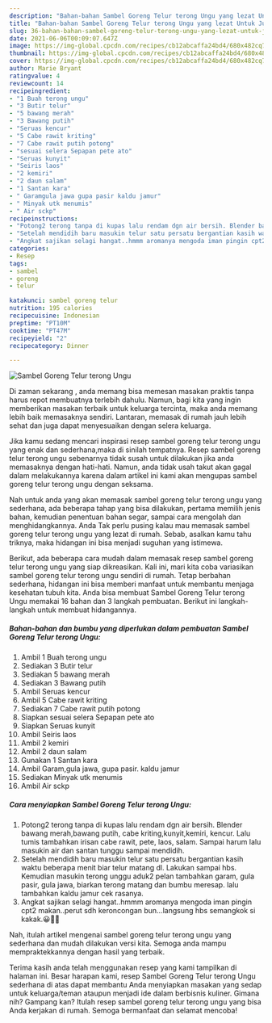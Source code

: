 ```yaml
---
description: "Bahan-bahan Sambel Goreng Telur terong Ungu yang lezat Untuk Jualan"
title: "Bahan-bahan Sambel Goreng Telur terong Ungu yang lezat Untuk Jualan"
slug: 36-bahan-bahan-sambel-goreng-telur-terong-ungu-yang-lezat-untuk-jualan
date: 2021-06-06T00:09:07.647Z
image: https://img-global.cpcdn.com/recipes/cb12abcaffa24bd4/680x482cq70/sambel-goreng-telur-terong-ungu-foto-resep-utama.jpg
thumbnail: https://img-global.cpcdn.com/recipes/cb12abcaffa24bd4/680x482cq70/sambel-goreng-telur-terong-ungu-foto-resep-utama.jpg
cover: https://img-global.cpcdn.com/recipes/cb12abcaffa24bd4/680x482cq70/sambel-goreng-telur-terong-ungu-foto-resep-utama.jpg
author: Marie Bryant
ratingvalue: 4
reviewcount: 14
recipeingredient:
- "1 Buah terong ungu"
- "3 Butir telur"
- "5 bawang merah"
- "3 Bawang putih"
- "Seruas kencur"
- "5 Cabe rawit kriting"
- "7 Cabe rawit putih potong"
- "sesuai selera Sepapan pete ato"
- "Seruas kunyit"
- "Seiris laos"
- "2 kemiri"
- "2 daun salam"
- "1 Santan kara"
- " Garamgula jawa gupa pasir kaldu jamur"
- " Minyak utk menumis"
- " Air sckp"
recipeinstructions:
- "Potong2 terong tanpa di kupas lalu rendam dgn air bersih. Blender bawang merah,bawang putih, cabe kriting,kunyit,kemiri, kencur. Lalu tumis tambahkan irisan cabe rawit, pete, laos, salam. Sampai harum lalu masukin air dan santan tunggu sampai mendidih."
- "Setelah mendidih baru masukin telur satu persatu bergantian kasih waktu beberapa menit biar telur matang dl. Lakukan sampai hbs. Kemudian masukin terong unggu aduk2 pelan tambahkan garam, gula pasir, gula jawa, biarkan terong matang dan bumbu meresap. lalu tambahkan kaldu jamur cek rasanya."
- "Angkat sajikan selagi hangat..hmmm aromanya mengoda iman pingin cpt2 makan..perut sdh keroncongan bun...langsung hbs semangkok si kakak.😀🙏🙏"
categories:
- Resep
tags:
- sambel
- goreng
- telur

katakunci: sambel goreng telur 
nutrition: 195 calories
recipecuisine: Indonesian
preptime: "PT10M"
cooktime: "PT47M"
recipeyield: "2"
recipecategory: Dinner

---
```



![Sambel Goreng Telur terong Ungu](https://img-global.cpcdn.com/recipes/cb12abcaffa24bd4/680x482cq70/sambel-goreng-telur-terong-ungu-foto-resep-utama.jpg)

Di zaman  sekarang , anda memang bisa memesan masakan praktis tanpa harus repot membuatnya terlebih dahulu. Namun, bagi kita yang ingin memberikan masakan terbaik untuk keluarga tercinta, maka anda memang lebih baik memasaknya sendiri. Lantaran, memasak di rumah jauh lebih sehat dan juga dapat menyesuaikan dengan selera keluarga.

Jika kamu sedang mencari inspirasi resep sambel goreng telur terong ungu yang enak dan sederhana,maka di sinilah tempatnya. Resep sambel goreng telur terong ungu  sebenarnya tidak susah untuk dilakukan jika anda memasaknya dengan hati-hati. Namun, anda tidak usah takut akan gagal dalam melakukannya 
karena dalam artikel ini kami akan mengupas sambel goreng telur terong ungu dengan seksama.  



Nah untuk anda yang akan memasak sambel goreng telur terong ungu yang sederhana, ada beberapa tahap yang bisa dilakukan, pertama memilih jenis bahan, kemudian penentuan bahan segar, sampai cara mengolah dan menghidangkannya. Anda Tak perlu pusing kalau mau memasak sambel goreng telur terong ungu yang lezat di rumah. Sebab, asalkan kamu  tahu triknya, maka hidangan ini bisa menjadi suguhan yang istimewa.

Berikut, ada beberapa cara mudah dalam memasak resep sambel goreng telur terong ungu yang siap dikreasikan. Kali ini, mari kita coba variasikan sambel goreng telur terong ungu sendiri di rumah. Tetap berbahan sederhana, hidangan ini bisa memberi manfaat untuk membantu menjaga kesehatan tubuh kita. Anda bisa membuat Sambel Goreng Telur terong Ungu memakai 16 bahan dan 3 langkah pembuatan. Berikut ini langkah-langkah untuk membuat hidangannya.

<!--inarticleads1-->

##### Bahan-bahan dan bumbu yang diperlukan dalam pembuatan Sambel Goreng Telur terong Ungu:

1. Ambil 1 Buah terong ungu
1. Sediakan 3 Butir telur
1. Sediakan 5 bawang merah
1. Sediakan 3 Bawang putih
1. Ambil Seruas kencur
1. Ambil 5 Cabe rawit kriting
1. Sediakan 7 Cabe rawit putih potong
1. Siapkan sesuai selera Sepapan pete ato
1. Siapkan Seruas kunyit
1. Ambil Seiris laos
1. Ambil 2 kemiri
1. Ambil 2 daun salam
1. Gunakan 1 Santan kara
1. Ambil  Garam,gula jawa, gupa pasir. kaldu jamur
1. Sediakan  Minyak utk menumis
1. Ambil  Air sckp




<!--inarticleads2-->

##### Cara menyiapkan Sambel Goreng Telur terong Ungu:

1. Potong2 terong tanpa di kupas lalu rendam dgn air bersih. Blender bawang merah,bawang putih, cabe kriting,kunyit,kemiri, kencur. Lalu tumis tambahkan irisan cabe rawit, pete, laos, salam. Sampai harum lalu masukin air dan santan tunggu sampai mendidih.
1. Setelah mendidih baru masukin telur satu persatu bergantian kasih waktu beberapa menit biar telur matang dl. Lakukan sampai hbs. Kemudian masukin terong unggu aduk2 pelan tambahkan garam, gula pasir, gula jawa, biarkan terong matang dan bumbu meresap. lalu tambahkan kaldu jamur cek rasanya.
1. Angkat sajikan selagi hangat..hmmm aromanya mengoda iman pingin cpt2 makan..perut sdh keroncongan bun...langsung hbs semangkok si kakak.😀🙏🙏




Nah, itulah artikel mengenai  sambel goreng telur terong ungu  yang sederhana dan mudah dilakukan versi kita. Semoga anda mampu mempraktekkannya dengan hasil yang terbaik. 

Terima kasih anda telah menggunakan resep yang kami tampilkan di halaman ini. Besar harapan kami, resep  Sambel Goreng Telur terong Ungu sederhana di atas dapat membantu Anda menyiapkan masakan yang sedap untuk keluarga/teman ataupun menjadi ide dalam berbisnis kuliner. Gimana nih? Gampang kan? Itulah resep sambel goreng telur terong ungu yang bisa Anda kerjakan di rumah. Semoga bermanfaat dan selamat mencoba!


